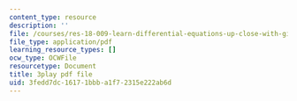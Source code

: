 ```yaml
---
content_type: resource
description: ''
file: /courses/res-18-009-learn-differential-equations-up-close-with-gilbert-strang-and-cleve-moler-fall-2015/3fedd7dc16171bbba1f72315e222ab6d_0hx59wYpFyY.pdf
file_type: application/pdf
learning_resource_types: []
ocw_type: OCWFile
resourcetype: Document
title: 3play pdf file
uid: 3fedd7dc-1617-1bbb-a1f7-2315e222ab6d
---
```


